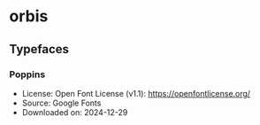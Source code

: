 # orbis

## Typefaces

### Poppins

- License: Open Font License (v1.1): <https://openfontlicense.org/>
- Source: Google Fonts
- Downloaded on: 2024-12-29
